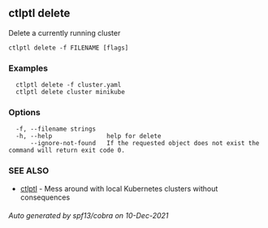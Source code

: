 ## ctlptl delete

Delete a currently running cluster

```
ctlptl delete -f FILENAME [flags]
```

### Examples

```
  ctlptl delete -f cluster.yaml
  ctlptl delete cluster minikube
```

### Options

```
  -f, --filename strings   
  -h, --help               help for delete
      --ignore-not-found   If the requested object does not exist the command will return exit code 0.
```

### SEE ALSO

* [ctlptl](ctlptl.md)	 - Mess around with local Kubernetes clusters without consequences

###### Auto generated by spf13/cobra on 10-Dec-2021
